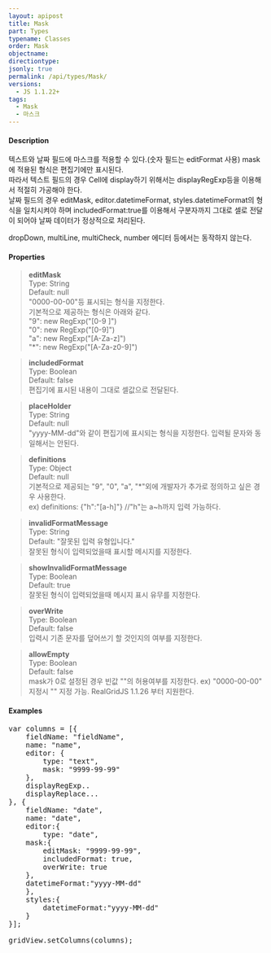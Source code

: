 ```yaml
---
layout: apipost
title: Mask
part: Types
typename: Classes
order: Mask
objectname: 
directiontype: 
jsonly: true
permalink: /api/types/Mask/
versions:
  - JS 1.1.22+
tags: 
  - Mask
  - 마스크
---
```


#### Description

 텍스트와 날짜 필드에 마스크를 적용할 수 있다.(숫자 필드는 editFormat 사용)
 mask에 적용된 형식은 편집기에만 표시된다.  
 따라서 텍스트 필드의 경우 Cell에 display하기 위해서는 displayRegExp등을 이용해서 적절히 가공해야 한다.  
 날짜 필드의 경우 editMask, editor.datetimeFormat, styles.datetimeFormat의 형식을 일치시켜야 하며 includedFormat:true를 이용해서 구분자까지 그대로 셀로 전달이 되어야 날짜 데이터가 정상적으로 처리된다.    

 dropDown, multiLine, multiCheck, number 에디터 등에서는 동작하지 않는다.  

#### Properties

> **editMask**  
> Type: String   
> Default: null     
> "0000-00-00"등 표시되는 형식을 지정한다.   
> 기본적으로 제공하는 형식은 아래와 같다.   
> "9": new RegExp("[0-9 ]")  
> "0": new RegExp("[0-9]")  
> "a": new RegExp("[A-Za-z]")  
> "*": new RegExp("[A-Za-z0-9]")  

> **includedFormat**  
> Type: Boolean  
> Default: false    
> 편집기에 표시된 내용이 그대로 셀값으로 전달된다.  

> **placeHolder**  
> Type: String  
> Default: null    
> "yyyy-MM-dd"와 같이 편집기에 표시되는 형식을 지정한다. 입력될 문자와 동일해서는 안된다.   

> **definitions**  
> Type: Object   
> Default:  null     
> 기본적으로 제공되는 "9", "0", "a", "*"외에 개발자가 추가로 정의하고 싶은 경우 사용한다.  
> ex) definitions: {"h":"[a-h]"}     //"h"는 a~h까지 입력 가능하다.  

> **invalidFormatMessage**  
> Type: String   
> Default: "잘못된 입력 유형입니다."     
> 잘못된 형식이 입력되었을때 표시할 메시지를 지정한다.  

> **showInvalidFormatMessage**  
> Type: Boolean  
> Default: true    
> 잘못된 형식이 입력되었을때 메시지 표시 유무를 지정한다.    

> **overWrite**  
> Type: Boolean  
> Default: false    
> 입력시 기존 문자를 덮어쓰기 할 것인지의 여부를 지정한다.      

> **allowEmpty**  
> Type: Boolean  
> Default: false    
> mask가 0로 설정된 경우 빈값 ""의 허용여부를 지정한다. ex) "0000-00-00" 지정시 "" 지정 가능.
> RealGridJS 1.1.26 부터 지원한다.          

#### Examples   

<pre class="prettyprint">
var columns = [{
    fieldName: "fieldName",
    name: "name",
    editor: {
        type: "text",
        mask: "9999-99-99"
    },
    displayRegExp..
    displayReplace...
}, { 
    fieldName: "date", 
    name: "date", 
    editor:{
        type: "date", 
    mask:{
        editMask: "9999-99-99",  
        includedFormat: true,
        overWrite: true 
    }, 
    datetimeFormat:"yyyy-MM-dd" 
    }, 
    styles:{
        datetimeFormat:"yyyy-MM-dd"
    }
}];

gridView.setColumns(columns);
</pre>

